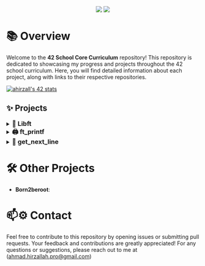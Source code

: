 <p align="center">
   <img src="https://img.shields.io/badge/42%20School%20Core%20Curriculum-Progress-green?style=for-the-badge"/>
   <img src="https://img.shields.io/github/last-commit/AhmadHirzallah/42-school-Core-Curriculum?style=for-the-badge&color=blue"/>
</p>


# 📚 Overview

Welcome to the **42 School Core Curriculum** repository! This repository is dedicated to showcasing my progress and projects throughout the 42 school curriculum. Here, you will find detailed information about each project, along with links to their respective repositories.

[![ahirzall's 42 stats](https://badge.mediaplus.ma/darkblue/ahirzall?1337Badge=off&UM6P=off)](https://github.com/oakoudad/badge42)


## ✨ Projects

<details>
  <summary><h3 style="display: inline;">📌 Libft</h3></summary>

  <p align="center">
     <img src="https://img.shields.io/badge/Libft-125%2F100-brightgreen?style=flat-square" alt="Libft Score"/>
     <img src="https://img.shields.io/badge/language-C-blue.svg?style=flat-square" alt="Language C"/>
  </p>

  <p>Libft is a foundational project in the 42 school curriculum. The aim is to recreate essential C standard library functions along with additional utilities. This experience enhances understanding of C programming and prepares students for more complex projects.</p>

  <div align="right" style="margin-top: 20px; border-top: 1px solid #eaecef; padding-top: 10px;">
    <strong>🔗 Visit:</strong> 
    <a href="https://github.com/AhmadHirzallah/Libft" style="text-decoration: none; font-weight: bold;">📂 Libft Project repository</a> 
    for detailed information about the project, source files, and compilation instructions.
  </div>
</details>

<details>
  <summary><h3 style="display: inline;">🖨️ ft_printf</h3></summary>

  <p align="center">
     <img src="https://img.shields.io/badge/ft_printf-122%2F100-brightgreen?style=flat-square" alt="ft_printf Score"/>
     <img src="https://img.shields.io/badge/language-C-blue.svg?style=flat-square" alt="Language C"/>
  </p>

  <p>ft_printf is a key project in the 42 school curriculum where I implemented a custom version of the standard `printf()` function in C. This project sharpened my skills in formatted output, variadic functions, and handling multiple argument types, paving the way for more advanced C programming challenges.</p>

  <div align="right" style="margin-top: 20px; border-top: 1px solid #eaecef; padding-top: 10px;">
    <strong>🔗 Visit:</strong> 
    <a href="https://github.com/AhmadHirzallah/ft_printf" style="text-decoration: none; font-weight: bold;">📂 ft_printf Project repository</a> 
    for detailed information about the project, source files, and compilation instructions.
  </div> 
</details>

<details>
  <summary><h3 style="display: inline;">📄 get_next_line</h3></summary>

  <p align="center">
     <img src="https://img.shields.io/badge/get_next_line-125%2F100-brightgreen?style=flat-square" alt="get_next_line Score"/>
     <img src="https://img.shields.io/badge/language-C-blue.svg?style=flat-square" alt="Language C"/>
  </p>

  <p>get_next_line is a fundamental project in the 42 school curriculum where I implemented a function to read lines from a file descriptor in C. This project deepened my skills in file handling, dynamic memory management, and handling static variables, setting a strong foundation for more complex systems programming tasks.</p>

  <div align="right" style="margin-top: 20px; border-top: 1px solid #eaecef; padding-top: 10px;">
    <strong>🔗 Visit:</strong> 
    <a href="https://github.com/AhmadHirzallah/get_next_line" style="text-decoration: none; font-weight: bold;">📂 get_next_line Project repository</a> 
    for detailed information about the project, source files, and compilation instructions.
  </div> 
</details>



# 🛠️ Other Projects

- **Born2beroot**: 

# 📫⚙️ Contact
Feel free to contribute to this repository by opening issues or submitting pull requests. Your feedback and contributions are greatly appreciated!
For any questions or suggestions, please reach out to me at (ahmad.hirzallah.pro@gmail.com)
